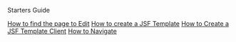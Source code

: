 Starters Guide

[How to find the page to Edit](https://github.com/hmislk/hmis/wiki/How-to-find-the-page-to-Edit)
[How to create a JSF Template](https://github.com/hmislk/hmis/wiki/How-to-create-a-JSF-Template)
[How to Create a JSF Template Client](https://github.com/hmislk/hmis/wiki/How-to-Create-a-JSF-Template-Client)
[How to Navigate](https://github.com/hmislk/hmis/wiki/How-to-Navigate)
